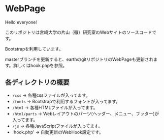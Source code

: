 # WebPage
Hello everyone!

このリポジトリは宮崎大学の片山（徹）研究室のWebサイトのソースコードです。

Bootstrapを利用しています。

masterブランチを更新すると、earthのgitリポジトリのWebPageも更新されます。詳しくはhook.phpを参照。

## 各ディレクトリの概要　　　　　
- `/css` -> 各種cssファイルが入ってます。　　
- `/fonts` -> Bootstrapで利用するフォントが入ってます。　　
- `/html` -> 各種HTMLファイルが入ってます。　　
- `/html/parts` -> Webレイアウトのパーツ(ヘッダー、メニュー、フッター)が入ってます。　　
- `/js` -> 各種JavaScriptファイルが入ってます。　　
- 'hook.php' -> 自動更新のWebHook設定です。
